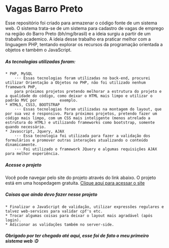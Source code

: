 # Vagas Barro Preto

Esse repositório foi criado para armazenar o código fonte de um sistema web. O sistema trata-se de um sistema para cadastro de vagas de emprego na região do Barro Preto (bh/mg/brasil) e a ideia surgiu a partir de um trabalho academico.
A ideia desse trabalho era praticar melhor com a linguagem PHP, tentando explorar os recursos da programação orientada a objetos e também o JavaScript.

##### As tecnologias utilizadas foram:
	* PHP, MySQL
		⋅⋅⋅ Essas tecnologias foram utilizadas no back-end, procurei utilizar Orientação a Objetos no PHP, não foi utilizado nenhum framework PHP,
		para próximos projetos pretendo melhorar a estrutura do projeto e a qualidade do código, como deixar o HTML mais limpo e utilizar o padrão MVC por 			exemplo.
	* HTML5, CSS3, BOOTSTRAP
		⋅⋅⋅ Essas tecnologias foram utilizadas na montagem do layout, que por sua vez é responsivo. Para próximos projetos, pretendo fazer um código mais limpo, com um CSS mais inteligente (menos atrelado a estrutura do HTML) e utilizando frameworks como bootstrap, somente quando necessário.
	* Javascript, Jquery, AJAX
		⋅⋅⋅ Essa tecnologia foi utilizada para fazer a validação dos formulários e promover outras interações atualizando o conteúdo dinamicamente.
		⋅⋅⋅ Foi utilizado o framework JQuery e algumas requisições AJAX para melhor experiência.

##### Acesse o projeto

Você pode navegar pelo site do projeto através do link abaixo. O projeto está em uma hospedagem gratuita.
[Clique aqui para acessar o site](http://trabalhovagas.esy.es/)



##### Coisas que ainda devo fazer nesse projeto
	* Finalizar o JavaScript de validação, utilizar expressões regulares e talvez web-services para validar cpf's etc.
	* Trocar algumas coisas para deixar o layout mais agradável (após login).
	* Adicionar as validações também no server-side.



##### Obrigado por ter chegado até aqui, esse foi de fato o meu primeiro sistema web :D
